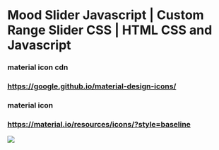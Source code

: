 # Mood Slider Javascript | Custom Range Slider CSS | HTML CSS and Javascript
### material icon cdn
### https://google.github.io/material-design-icons/  
### material icon
### https://material.io/resources/icons/?style=baseline
![](https://media.giphy.com/media/dBCwTOAHU3mdomiXTc/giphy.gif)